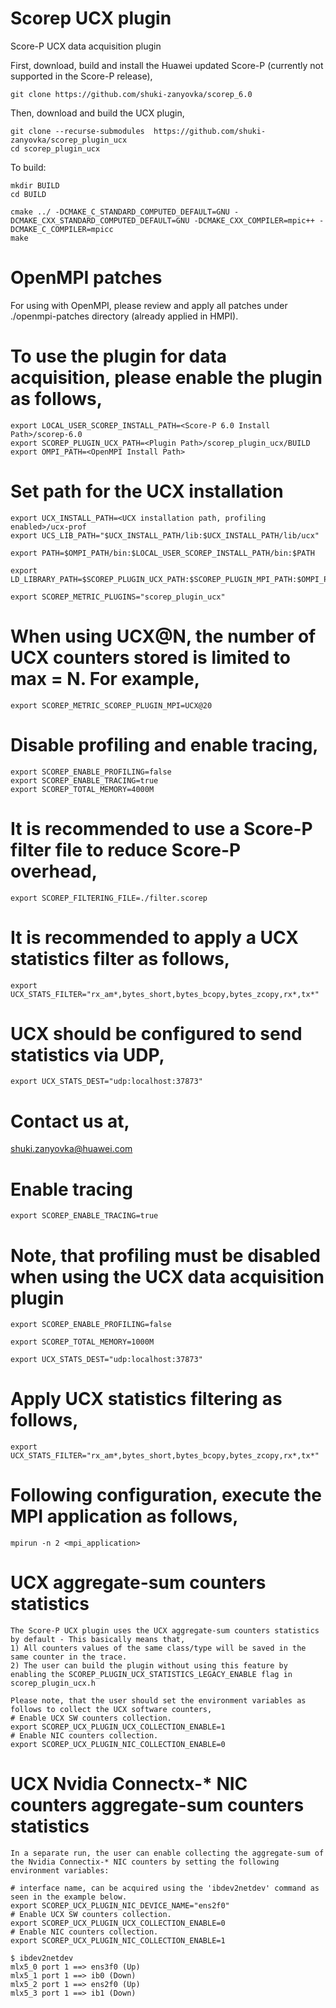 # Scorep UCX plugin

Score-P UCX data acquisition plugin

First, download, build and install the Huawei updated Score-P (currently not supported in the Score-P release),
```
git clone https://github.com/shuki-zanyovka/scorep_6.0
```

Then, download and build the UCX plugin,

```
git clone --recurse-submodules  https://github.com/shuki-zanyovka/scorep_plugin_ucx
cd scorep_plugin_ucx
```

To build:

```
mkdir BUILD
cd BUILD

cmake ../ -DCMAKE_C_STANDARD_COMPUTED_DEFAULT=GNU -DCMAKE_CXX_STANDARD_COMPUTED_DEFAULT=GNU -DCMAKE_CXX_COMPILER=mpic++ -DCMAKE_C_COMPILER=mpicc
make
```

# OpenMPI patches

For using with OpenMPI, please review and apply all patches under ./openmpi-patches directory (already applied in HMPI).

# To use the plugin for data acquisition, please enable the plugin as follows,

```
export LOCAL_USER_SCOREP_INSTALL_PATH=<Score-P 6.0 Install Path>/scorep-6.0
export SCOREP_PLUGIN_UCX_PATH=<Plugin Path>/scorep_plugin_ucx/BUILD
export OMPI_PATH=<OpenMPI Install Path>
```

# Set path for the UCX installation 

```
export UCX_INSTALL_PATH=<UCX installation path, profiling enabled>/ucx-prof
export UCS_LIB_PATH="$UCX_INSTALL_PATH/lib:$UCX_INSTALL_PATH/lib/ucx"

export PATH=$OMPI_PATH/bin:$LOCAL_USER_SCOREP_INSTALL_PATH/bin:$PATH

export LD_LIBRARY_PATH=$SCOREP_PLUGIN_UCX_PATH:$SCOREP_PLUGIN_MPI_PATH:$OMPI_PATH:$UCS_LIB_PATH:$LOCAL_USER_SCOREP_INSTALL_PATH:$LD_LIBRARY_PATH

export SCOREP_METRIC_PLUGINS="scorep_plugin_ucx"
```

# When using UCX@N, the number of UCX counters stored is limited to max = N. For example,

```
export SCOREP_METRIC_SCOREP_PLUGIN_MPI=UCX@20
```

# Disable profiling and enable tracing,

```
export SCOREP_ENABLE_PROFILING=false
export SCOREP_ENABLE_TRACING=true
export SCOREP_TOTAL_MEMORY=4000M
```

# It is recommended to use a Score-P filter file to reduce Score-P overhead,

```
export SCOREP_FILTERING_FILE=./filter.scorep
```

# It is recommended to apply a UCX statistics filter as follows,

```
export UCX_STATS_FILTER="rx_am*,bytes_short,bytes_bcopy,bytes_zcopy,rx*,tx*"
```

# UCX should be configured to send statistics via UDP,

```
export UCX_STATS_DEST="udp:localhost:37873"
```

# Contact us at,

shuki.zanyovka@huawei.com

# Enable tracing

```
export SCOREP_ENABLE_TRACING=true
```

# Note, that profiling must be disabled when using the UCX data acquisition plugin

```
export SCOREP_ENABLE_PROFILING=false

export SCOREP_TOTAL_MEMORY=1000M

export UCX_STATS_DEST="udp:localhost:37873"
```

# Apply UCX statistics filtering as follows,

```
export UCX_STATS_FILTER="rx_am*,bytes_short,bytes_bcopy,bytes_zcopy,rx*,tx*"

```
# Following configuration, execute the MPI application as follows,
```
mpirun -n 2 <mpi_application>
```

# UCX aggregate-sum counters statistics
```
The Score-P UCX plugin uses the UCX aggregate-sum counters statistics by default - This basically means that,
1) All counters values of the same class/type will be saved in the same counter in the trace.
2) The user can build the plugin without using this feature by enabling the SCOREP_PLUGIN_UCX_STATISTICS_LEGACY_ENABLE flag in scorep_plugin_ucx.h

Please note, that the user should set the environment variables as follows to collect the UCX software counters,
# Enable UCX SW counters collection.
export SCOREP_UCX_PLUGIN_UCX_COLLECTION_ENABLE=1
# Enable NIC counters collection.
export SCOREP_UCX_PLUGIN_NIC_COLLECTION_ENABLE=0
```

# UCX Nvidia Connectx-* NIC counters aggregate-sum counters statistics
```
In a separate run, the user can enable collecting the aggregate-sum of the Nvidia Connectix-* NIC counters by setting the following environment variables:

# interface name, can be acquired using the 'ibdev2netdev' command as seen in the example below.
export SCOREP_UCX_PLUGIN_NIC_DEVICE_NAME="ens2f0"
# Enable UCX SW counters collection.
export SCOREP_UCX_PLUGIN_UCX_COLLECTION_ENABLE=0
# Enable NIC counters collection.
export SCOREP_UCX_PLUGIN_NIC_COLLECTION_ENABLE=1

$ ibdev2netdev
mlx5_0 port 1 ==> ens3f0 (Up)
mlx5_1 port 1 ==> ib0 (Down)
mlx5_2 port 1 ==> ens2f0 (Up)
mlx5_3 port 1 ==> ib1 (Down)

```

